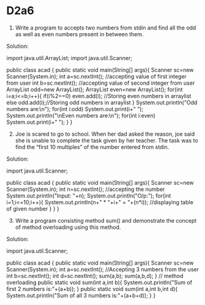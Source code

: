 # D2a6

1) Write a program to accepts two numbers from stdin and find all the odd as well as even
numbers present in between them.

Solution:


import java.util.ArrayList; import java.util.Scanner;

public class acad {
public static void main(String[] args){
Scanner sc=new Scanner(System.in); int a=sc.nextInt(); //accepting value of first integer from user 
int b=sc.nextInt(); //accepting value of second integer from user 
ArrayList odd=new ArrayList();
ArrayList even=new ArrayList(); 
for(int i=a;i<=b;i++){
if(i%2==0) even.add(i); //Storing even numbers in arraylist else odd.add(i);//Storing odd numbers in arraylist
}
System.out.println("Odd numbers are:\n");
    for(int i:odd)
        System.out.print(i+" ");
 System.out.println("\nEven numbers are:\n");
    for(int i:even)
        System.out.print(i+" ");
}
}

2) Joe is scared to go to school. When her dad asked the reason, joe said she is unable to complete the task given by her teacher. The task was to find the “first 10 multiples” of the number entered from stdin.

Solution:

import java.util.Scanner;

public class acad {
public static void main(String[] args){
Scanner sc=new Scanner(System.in); 
int n=sc.nextInt(); //accepting the number
System.out.println("Input: "+n); 
System.out.println("O/p:"); 
for(int i=1;i<=10;i++){ 
System.out.println(n+" * "+i+" = "+(n*i)); //displaying table of given number
}
}
}


3) Write a program consisting method sum() and demonstrate the concept of method overloading using this method.

Solution:

import java.util.Scanner;

public class acad { 
public static void main(String[] args){ 
Scanner sc=new Scanner(System.in); int a=sc.nextInt();   //Accepting 3 numbers from the user
int b=sc.nextInt();
int d=sc.nextInt(); 
sum(a,b); 
sum(a,b,d); }        // method overloading
public static void sum(int a,int b){
System.out.println("Sum of first 2 numbers is:"+(a+b));
} 
public static void sum(int a,int b,int d){
System.out.println("Sum of all 3 numbers is:"+(a+b+d)); } 
}

